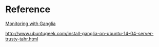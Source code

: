 # Reference

[Monitoring with Ganglia](http://shop.oreilly.com/product/0636920025573.do)

<http://www.ubuntugeek.com/install-ganglia-on-ubuntu-14-04-server-trusty-tahr.html>



